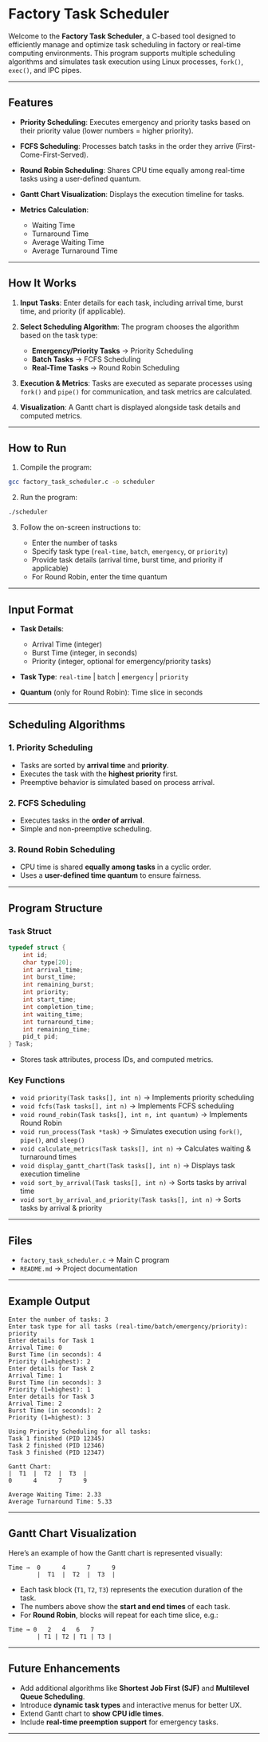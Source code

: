 # Factory Task Scheduler

Welcome to the **Factory Task Scheduler**, a C-based tool designed to efficiently manage and optimize task scheduling in factory or real-time computing environments. This program supports multiple scheduling algorithms and simulates task execution using Linux processes, `fork()`, `exec()`, and IPC pipes.

---

## Features

* **Priority Scheduling**: Executes emergency and priority tasks based on their priority value (lower numbers = higher priority).
* **FCFS Scheduling**: Processes batch tasks in the order they arrive (First-Come-First-Served).
* **Round Robin Scheduling**: Shares CPU time equally among real-time tasks using a user-defined quantum.
* **Gantt Chart Visualization**: Displays the execution timeline for tasks.
* **Metrics Calculation**:

  * Waiting Time
  * Turnaround Time
  * Average Waiting Time
  * Average Turnaround Time

---

## How It Works

1. **Input Tasks**: Enter details for each task, including arrival time, burst time, and priority (if applicable).
2. **Select Scheduling Algorithm**: The program chooses the algorithm based on the task type:

   * **Emergency/Priority Tasks** → Priority Scheduling
   * **Batch Tasks** → FCFS Scheduling
   * **Real-Time Tasks** → Round Robin Scheduling
3. **Execution & Metrics**: Tasks are executed as separate processes using `fork()` and `pipe()` for communication, and task metrics are calculated.
4. **Visualization**: A Gantt chart is displayed alongside task details and computed metrics.

---

## How to Run

1. Compile the program:

```bash
gcc factory_task_scheduler.c -o scheduler
```

2. Run the program:

```bash
./scheduler
```

3. Follow the on-screen instructions to:

   * Enter the number of tasks
   * Specify task type (`real-time`, `batch`, `emergency`, or `priority`)
   * Provide task details (arrival time, burst time, and priority if applicable)
   * For Round Robin, enter the time quantum

---

## Input Format

* **Task Details**:

  * Arrival Time (integer)
  * Burst Time (integer, in seconds)
  * Priority (integer, optional for emergency/priority tasks)

* **Task Type**: `real-time` | `batch` | `emergency` | `priority`

* **Quantum** (only for Round Robin): Time slice in seconds

---

## Scheduling Algorithms

### 1. Priority Scheduling

* Tasks are sorted by **arrival time** and **priority**.
* Executes the task with the **highest priority** first.
* Preemptive behavior is simulated based on process arrival.

### 2. FCFS Scheduling

* Executes tasks in the **order of arrival**.
* Simple and non-preemptive scheduling.

### 3. Round Robin Scheduling

* CPU time is shared **equally among tasks** in a cyclic order.
* Uses a **user-defined time quantum** to ensure fairness.

---

## Program Structure

### `Task` Struct

```c
typedef struct {
    int id;
    char type[20];
    int arrival_time;
    int burst_time;
    int remaining_burst;
    int priority;
    int start_time;
    int completion_time;
    int waiting_time;
    int turnaround_time;
    int remaining_time;
    pid_t pid;
} Task;
```

* Stores task attributes, process IDs, and computed metrics.

### Key Functions

* `void priority(Task tasks[], int n)` → Implements priority scheduling
* `void fcfs(Task tasks[], int n)` → Implements FCFS scheduling
* `void round_robin(Task tasks[], int n, int quantum)` → Implements Round Robin
* `void run_process(Task *task)` → Simulates execution using `fork()`, `pipe()`, and `sleep()`
* `void calculate_metrics(Task tasks[], int n)` → Calculates waiting & turnaround times
* `void display_gantt_chart(Task tasks[], int n)` → Displays task execution timeline
* `void sort_by_arrival(Task tasks[], int n)` → Sorts tasks by arrival time
* `void sort_by_arrival_and_priority(Task tasks[], int n)` → Sorts tasks by arrival & priority

---

## Files

* `factory_task_scheduler.c` → Main C program
* `README.md` → Project documentation

---

## Example Output

```text
Enter the number of tasks: 3
Enter task type for all tasks (real-time/batch/emergency/priority): priority
Enter details for Task 1
Arrival Time: 0
Burst Time (in seconds): 4
Priority (1=highest): 2
Enter details for Task 2
Arrival Time: 1
Burst Time (in seconds): 3
Priority (1=highest): 1
Enter details for Task 3
Arrival Time: 2
Burst Time (in seconds): 2
Priority (1=highest): 3

Using Priority Scheduling for all tasks:
Task 1 finished (PID 12345)
Task 2 finished (PID 12346)
Task 3 finished (PID 12347)

Gantt Chart:
|  T1  |  T2  |  T3  |
0      4      7      9

Average Waiting Time: 2.33
Average Turnaround Time: 5.33
```

---

## Gantt Chart Visualization

Here’s an example of how the Gantt chart is represented visually:

```
Time →  0      4      7      9
        |  T1  |  T2  |  T3  |
```

* Each task block (`T1`, `T2`, `T3`) represents the execution duration of the task.
* The numbers above show the **start and end times** of each task.
* For **Round Robin**, blocks will repeat for each time slice, e.g.:

```
Time → 0   2   4   6   7
        | T1 | T2 | T1 | T3 |
```

---

## Future Enhancements

* Add additional algorithms like **Shortest Job First (SJF)** and **Multilevel Queue Scheduling**.
* Introduce **dynamic task types** and interactive menus for better UX.
* Extend Gantt chart to **show CPU idle times**.
* Include **real-time preemption support** for emergency tasks.

---


